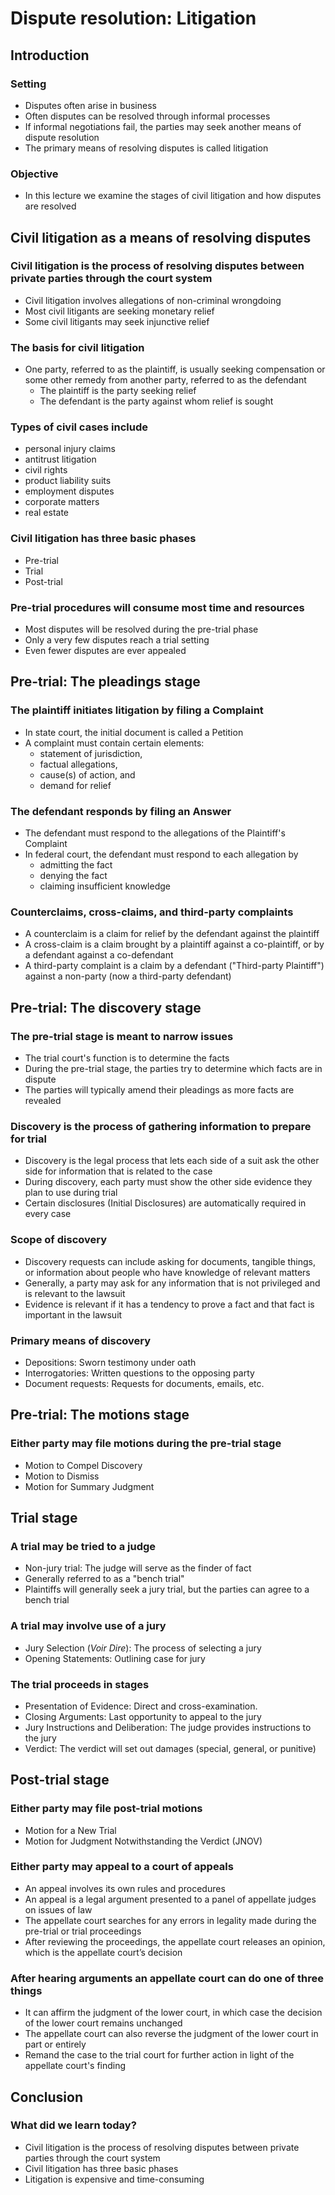 # Dispute resolution: Litigation

## Introduction

### Setting

- Disputes often arise in business
- Often disputes can be resolved through informal processes
- If informal negotiations fail, the parties may seek another means of dispute resolution
- The primary means of resolving disputes is called litigation

### Objective

- In this lecture we examine the stages of civil litigation and how disputes are resolved

## Civil litigation as a means of resolving disputes

### Civil litigation is the process of resolving disputes between private parties through the court system

- Civil litigation involves allegations of non-criminal wrongdoing
- Most civil litigants are seeking monetary relief
- Some civil litigants may seek injunctive relief

### The basis for civil litigation

- One party, referred to as the plaintiff, is usually seeking compensation or some other remedy from another party, referred to as the defendant
  - The plaintiff is the party seeking relief
  - The defendant is the party against whom relief is sought

### Types of civil cases include

- personal injury claims
- antitrust litigation
- civil rights
- product liability suits
- employment disputes
- corporate matters
- real estate

### Civil litigation has three basic phases

- Pre-trial
- Trial
- Post-trial

### Pre-trial procedures will consume most time and resources

- Most disputes will be resolved during the pre-trial phase
- Only a very few disputes reach a trial setting
- Even fewer disputes are ever appealed

## Pre-trial: The pleadings stage

### The plaintiff initiates litigation by filing a Complaint

- In state court, the initial document is called a Petition
- A complaint must contain certain elements:
  - statement of jurisdiction,
  - factual allegations,
  - cause(s) of action, and
  - demand for relief

### The defendant responds by filing an Answer

- The defendant must respond to the allegations of the Plaintiff's Complaint
- In federal court, the defendant must respond to each allegation by
  - admitting the fact
  - denying the fact
  - claiming insufficient knowledge

### Counterclaims, cross-claims, and third-party complaints

- A counterclaim is a claim for relief by the defendant against the plaintiff
- A cross-claim is a claim brought by a plaintiff against a co-plaintiff, or by a defendant against a co-defendant
- A third-party complaint is a claim by a defendant ("Third-party Plaintiff") against a non-party (now a third-party defendant)

## Pre-trial: The discovery stage

### The pre-trial stage is meant to narrow issues

- The trial court's function is to determine the facts
- During the pre-trial stage, the parties try to determine which facts are in dispute
- The parties will typically amend their pleadings as more facts are revealed

### Discovery is the process of gathering information to prepare for trial

- Discovery is the legal process that lets each side of a suit ask the other side for information that is related to the case
- During discovery, each party must show the other side evidence they plan to use during trial
- Certain disclosures (Initial Disclosures) are automatically required in every case

### Scope of discovery

- Discovery requests can include asking for documents, tangible things, or information about people who have knowledge of relevant matters
- Generally, a party may ask for any information that is not privileged and is relevant to the lawsuit
- Evidence is relevant if it has a tendency to prove a fact and that fact is important in the lawsuit

### Primary means of discovery

- Depositions: Sworn testimony under oath
- Interrogatories: Written questions to the opposing party
- Document requests: Requests for documents, emails, etc.

## Pre-trial: The motions stage

### Either party may file motions during the pre-trial stage

- Motion to Compel Discovery
- Motion to Dismiss
- Motion for Summary Judgment

## Trial stage

### A trial may be tried to a judge

- Non-jury trial: The judge will serve as the finder of fact
- Generally referred to as a "bench trial"
- Plaintiffs will generally seek a jury trial, but the parties can agree to a bench trial

### A trial may involve use of a jury

- Jury Selection (*Voir Dire*): The process of selecting a jury
- Opening Statements: Outlining case for jury

### The trial proceeds in stages

- Presentation of Evidence: Direct and cross-examination.
- Closing Arguments: Last opportunity to appeal to the jury
- Jury Instructions and Deliberation: The judge provides instructions to the jury
- Verdict: The verdict will set out damages (special, general, or punitive)

## Post-trial stage

### Either party may file post-trial motions

- Motion for a New Trial
- Motion for Judgment Notwithstanding the Verdict (JNOV)

### Either party may appeal to a court of appeals

- An appeal involves its own rules and procedures
- An appeal is a legal argument presented to a panel of appellate judges on issues of law
- The appellate court searches for any errors in legality made during the pre-trial or trial proceedings
- After reviewing the proceedings, the appellate court releases an opinion, which is the appellate court’s decision

### After hearing arguments an appellate court can do one of three things

- It can affirm the judgment of the lower court, in which case the decision of the lower court remains unchanged
- The appellate court can also reverse the judgment of the lower court in part or entirely
- Remand the case to the trial court for further action in light of the appellate court's finding

## Conclusion

### What did we learn today?

- Civil litigation is the process of resolving disputes between private parties through the court system
- Civil litigation has three basic phases
- Litigation is expensive and time-consuming

